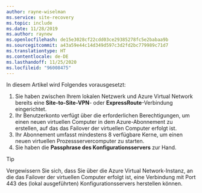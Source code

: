 ```yaml
---
author: rayne-wiselman
ms.service: site-recovery
ms.topic: include
ms.date: 11/28/2019
ms.author: raynew
ms.openlocfilehash: de15e3028cf22cdd03ce29385278fc5e2babaa9b
ms.sourcegitcommit: a43a59e44c14d349d597c3d2fd2bc779989c71d7
ms.translationtype: HT
ms.contentlocale: de-DE
ms.lasthandoff: 11/25/2020
ms.locfileid: "96008475"
---
```

In diesem Artikel wird Folgendes vorausgesetzt:

1. Sie haben zwischen Ihrem lokalen Netzwerk und Azure Virtual Network bereits eine **Site-to-Site-VPN**- oder **ExpressRoute**-Verbindung eingerichtet.
2. Ihr Benutzerkonto verfügt über die erforderlichen Berechtigungen, um einen neuen virtuellen Computer in dem Azure-Abonnement zu erstellen, auf das das Failover der virtuellen Computer erfolgt ist.
3. Ihr Abonnement umfasst mindestens 8 verfügbare Kerne, um einen neuen virtuellen Prozessservercomputer zu starten.
4. Sie haben die **Passphrase des Konfigurationsservers** zur Hand.

> [!TIP]
> Vergewissern Sie sich, dass Sie über die Azure Virtual Network-Instanz, an die das Failover der virtuellen Computer erfolgt ist, eine Verbindung mit Port 443 des (lokal ausgeführten) Konfigurationsservers herstellen können.
